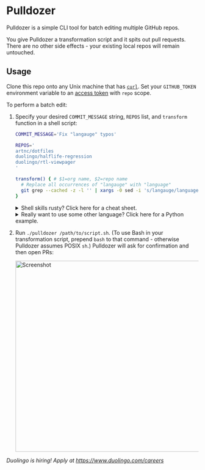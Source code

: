 # Pulldozer

Pulldozer is a simple CLI tool for batch editing multiple GitHub repos.

You give Pulldozer a transformation script and it spits out pull requests. There are no other side effects - your existing local repos will remain untouched.

## Usage

Clone this repo onto any Unix machine that has [`curl`](https://brewinstall.org/install-curl-on-mac-with-brew/). Set your `GITHUB_TOKEN` environment variable to an [access token](https://github.com/settings/tokens) with `repo` scope.

To perform a batch edit:

1.  Specify your desired `COMMIT_MESSAGE` string, `REPOS` list, and `transform` function in a shell script:

    ```sh
    COMMIT_MESSAGE='Fix "langauge" typos'

    REPOS='
    artnc/dotfiles
    duolingo/halflife-regression
    duolingo/rtl-viewpager
    '

    transform() { # $1=org name, $2=repo name
      # Replace all occurrences of "langauge" with "language"
      git grep --cached -z -l '' | xargs -0 sed -i 's/langauge/language/g'
    }
    ```

    <details><summary>Shell skills rusty? Click here for a cheat sheet.</summary>

    - List all Git-tracked files containing `$needle` with `git grep --cached -l $needle`
      - To simply list all files, specify `-l ''`
      - `-z` will use `\0` instead of newline as the delimiter
        - Required if you'll be piping paths containing whitespace into `xargs`
      - Symlinks and submodules are excluded
    - Pipe a file list into `xargs $command` to run `$command $file` on each file in the list
      - Use `xargs -0` if the input is `\0`-delimited rather than newline-delimited
    - Replace strings in a file with `sed -i -e 's/myRegex/mySubstitution/g' $file`
      - You can use any character in place of `/` as the delimiter if conflicts arise
      - You can specify `-E` and then reference parenthesized capture groups with `\1` etc.
      - You can declare multiple substitutions by placing `-e` before each one
      - To [replace newlines](https://stackoverflow.com/a/1252191), add `-e ':a' -e 'N' -e '$!ba'` before your own `-e 's/\n/foobar/g'`

    </details>
    <details><summary>Really want to use some other language? Click here for a Python example.</summary>

    The transform functions below will add a `spring.application.name=$REPO_NAME` line immediately after the `app.environment` line in all files matching `src/main/resources/*.properties` that don't already contain a `spring.application.name` line.

    - Python version:
      ```sh
      transform() {
        python3 - << EOF
      import re
      import subprocess

      git_paths = subprocess.check_output("git grep --cached -l ''", shell=True)
      for path in git_paths.decode().splitlines():
          if not re.search(r'^src/main/resources/.*\.properties$', path):
              continue
          with open(path) as f:
              contents = f.read()
          if re.search(r'spring\.application\.name', contents):
              continue
          with open(path, 'w') as f:
              f.write(re.sub(r'(app\.environment=\w*)', r'\1\nspring.application.name=${2}', contents))
      EOF
      }
      ```
    - Shell version:
      ```sh
      transform() {
        for path in $(git grep --cached -l ''); do
          if ! printf %s "${path}" | grep -qE '^src/main/resources/.*\.properties$'; then
            continue
          fi
          if grep -qF 'spring.application.name' "${path}"; then
            continue
          fi
          sed -E -i "s/(app\.environment=\w*)/\1\nspring.application.name=${2}/g" "${path}"
        done
      }
      ```

    </details>

1.  Run `./pulldozer /path/to/script.sh`. (To use Bash in your transformation script, prepend `bash` to that command - otherwise Pulldozer assumes POSIX `sh`.) Pulldozer will ask for confirmation and then open PRs:

    <img src=".github/screenshot.png" alt="Screenshot" width="500">

_Duolingo is hiring! Apply at https://www.duolingo.com/careers_
